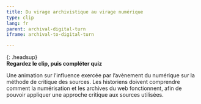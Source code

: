 ```yaml
---
title: Du virage archivistique au virage numérique
type: clip
lang: fr
parent: archival-digital-turn
iframe: archival-to-digital-turn

---
```


{: .headsup}                            
**Regardez le clip, puis compléter quiz**

Une animation sur l’influence exercée par l’avènement du numérique sur la méthode de critique des sources. Les historiens doivent comprendre comment la numérisation et les archives du web fonctionnent, afin de pouvoir appliquer une approche critique aux sources utilisées.  
<!-- more -->
